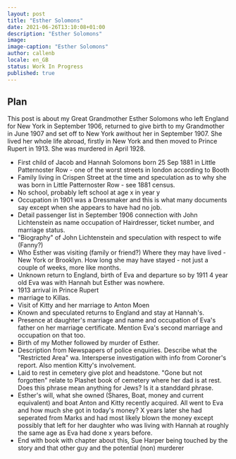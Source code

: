 ```yaml
---
layout: post
title: "Esther Solomons"
date: 2021-06-26T13:10:08+01:00
description: "Esther Solomons"
image:
image-caption: "Esther Solomons"
author: callenb
locale: en_GB
status: Work In Progress
published: true
---
```

## Plan
This post is about my Great Grandmother Esther Solomons who left England for New York in September 1906, returned to give birth to my Grandmother in June 1907 and set off to New York awithout her in September 1907.  She lived her whole life abroad, firstly in New York and then moved to Prince Rupert in 1913.  She was murdered in April 1928.

* First child of Jacob and Hannah Solomons born 25 Sep 1881 in Little Patternoster Row - one of the worst streets in london according to Booth
* Family living in Crispen Street at the time and speculation as to why she was born in Little Patternoster Row - see 1881 census.
* No school, probably left school at age x in year y
* Occupation in 1901 was a Dressmaker and this is what many documents say except when she appears to have had no job.
* Detail passenger list in September 1906 connection with John Lichtenstein as name occupation of Hairdresser, ticket number, and marriage status.  
* "Biography" of John Lichtenstein and speculation with respect to wife (Fanny?)
* Who Esther was visiting (family or friend?) Where they may have lived - New York or Brooklyn.  How long she may have stayed - not just a couple of weeks, more like months.
* Unknown return to England, birth of Eva and departure so by 1911 4 year old Eva was with Hannah but Esther was nowhere.
* 1913 arrival in Prince Rupert
* marriage to Killas. 
* Visit of Kitty and her marriage to Anton Moen
* Known and speculated returns to England and stay at Hannah's.
* Presence at daughter's marriage and name and occupation of Eva's father on her marriage certificate.  Mention Eva's second marriage and occupation on that too.
* Birth of my Mother followed by murder of Esther.
* Description from Newspapers of police enquiries.  Describe what the "Restricted Area" wa.  Intersperse investigation with info from Coroner's report.  Also mention Kitty's involvement.
* Laid to rest in cemetery give plot and headstone.  "Gone but not forgotten" relate to Plashet book of cemetery where her dad is at rest.  Does this phrase mean anything for Jews? Is it a standdard phrase.
* Esther's will, what she owned (Shares, Boat, money and current equivalent) and boat Anton and Kitty recently acquired.  All went to Eva and how much she got in today's money?  X years later she had seperated from Marks and had most likely blown the money except possibly that left for her daughter who was living with Hannah at roughly the same age as Eva had done x years before.
* End with book with chapter about this, Sue Harper being touched by the story and that other guy and the potential (non) murderer
